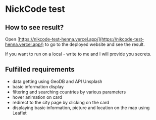 # NickCode test

## How to see result?

Open [https://nikcode-test-henna.vercel.app/](https://nikcode-test-henna.vercel.app/) to go to the deployed website and see the result.

If you want to run on a local - write to me and I will provide you secrets.

## Fulfilled requirements

- data getting using GeoDB and API Unsplash
- basic information display
- filtering and searching countries by various parameters
- hover animation on card
- redirect to the city page by clicking on the card
- displaying basic information, picture and location on the map using Leaflet
